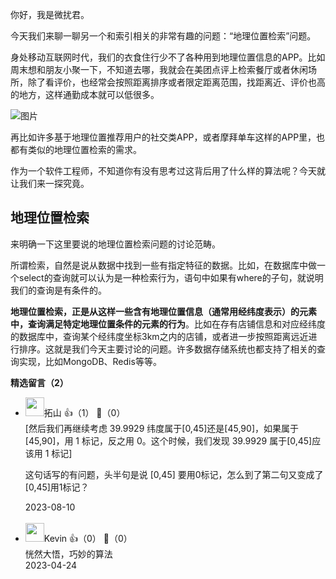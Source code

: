 你好，我是微扰君。

今天我们来聊一聊另一个和索引相关的非常有趣的问题：“地理位置检索”问题。

身处移动互联网时代，我们的衣食住行少不了各种用到地理位置信息的APP。比如周末想和朋友小聚一下，不知道去哪，我就会在美团点评上检索餐厅或者休闲场所，除了看评价，也经常会按照距离排序或者限定距离范围，找距离近、评价也高的地方，这样通勤成本就可以低很多。

![图片](https://static001.geekbang.org/resource/image/57/d5/57ed5cd1fdc11211593c5e4526f9b7d5.png?wh=1170x2532)

再比如许多基于地理位置推荐用户的社交类APP，或者摩拜单车这样的APP里，也都有类似的地理位置检索的需求。

作为一个软件工程师，不知道你有没有思考过这背后用了什么样的算法呢？今天就让我们来一探究竟。

## 地理位置检索

来明确一下这里要说的地理位置检索问题的讨论范畴。

所谓检索，自然是说从数据中找到一些有指定特征的数据。比如，在数据库中做一个select的查询就可以认为是一种检索行为，语句中如果有where的子句，就说明我们的查询是有条件的。

**地理位置检索，正是从这样一些含有地理位置信息（通常用经纬度表示）的元素中，查询满足特定地理位置条件的元素的行为**。比如在存有店铺信息和对应经纬度的数据库中，查询某个经纬度坐标3km之内的店铺，或者进一步按照距离远近进行排序。这就是我们今天主要讨论的问题。许多数据存储系统也都支持了相关的查询实现，比如MongoDB、Redis等等。
<div><strong>精选留言（2）</strong></div><ul>
<li><img src="https://static001.geekbang.org/account/avatar/00/17/95/af/b7f8dc43.jpg" width="30px"><span>拓山</span> 👍（1） 💬（0）<div>[然后我们再继续考虑 39.9929 纬度属于[0,45]还是[45,90]，如果属于[45,90]，用 1 标记，反之用 0。这个时候，我们发现 39.9929 属于[0,45]应该用 1 标记]

这句话写的有问题，头半句是说 [0,45] 要用0标记，怎么到了第二句又变成了[0,45]用1标记？
 </div>2023-08-10</li><br/><li><img src="https://static001.geekbang.org/account/avatar/00/2a/29/ab/59a6e437.jpg" width="30px"><span>Kevin</span> 👍（0） 💬（0）<div>恍然大悟，巧妙的算法</div>2023-04-24</li><br/>
</ul>